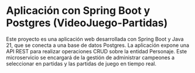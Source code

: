 # Aplicación con Spring Boot y Postgres (VideoJuego-Partidas)

Este proyecto es una aplicación web desarrollada con Spring Boot y Java 21, que se conecta a una base de datos Postgres. La aplicación expone una API REST para realizar operaciones CRUD sobre la entidad Personaje.
Este microservicio se encargará de la gestión de administrar campeones a seleccionar en partidas y las partidas 
de juego en tiempo real. 


